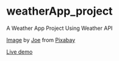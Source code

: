 # weatherApp_project
A Weather App Project Using Weather API

<a href="https://pixabay.com/photos/thunderstorm-ocean-lightning-3440450/" target="_blank">Image</a> by <a href="https://pixabay.com/users/jplenio-7645255/?utm_source=link-attribution&utm_medium=referral&utm_campaign=image&utm_content=3440450" target="_blank">Joe</a> from <a href="https://pixabay.com//?utm_source=link-attribution&utm_medium=referral&utm_campaign=image&utm_content=3440450" target="_blank">Pixabay</a>

<a href="https://diptosarkar182.github.io/weatherApp_project/">Live demo</a>